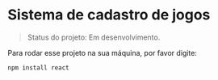 # Sistema de cadastro de jogos #

> Status do projeto: Em desenvolvimento.

Para rodar esse projeto na sua máquina, por favor digite:

```
npm install react
```

